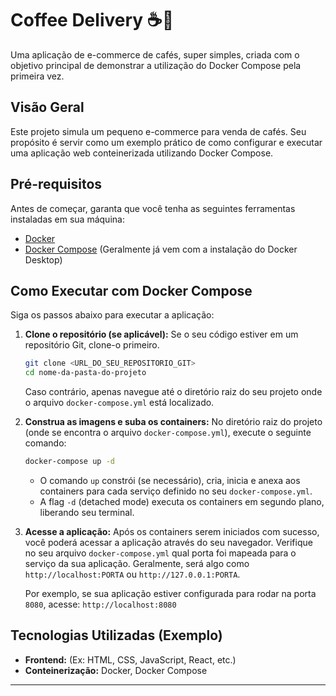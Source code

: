 # Coffee Delivery ☕🚚

Uma aplicação de e-commerce de cafés, super simples, criada com o objetivo principal de demonstrar a utilização do Docker Compose pela primeira vez.

## Visão Geral

Este projeto simula um pequeno e-commerce para venda de cafés. Seu propósito é servir como um exemplo prático de como configurar e executar uma aplicação web conteinerizada utilizando Docker Compose.

## Pré-requisitos

Antes de começar, garanta que você tenha as seguintes ferramentas instaladas em sua máquina:

* [Docker](https://docs.docker.com/get-docker/)
* [Docker Compose](https://docs.docker.com/compose/install/) (Geralmente já vem com a instalação do Docker Desktop)

## Como Executar com Docker Compose

Siga os passos abaixo para executar a aplicação:

1.  **Clone o repositório (se aplicável):**
    Se o seu código estiver em um repositório Git, clone-o primeiro.
    ```bash
    git clone <URL_DO_SEU_REPOSITORIO_GIT>
    cd nome-da-pasta-do-projeto
    ```
    Caso contrário, apenas navegue até o diretório raiz do seu projeto onde o arquivo `docker-compose.yml` está localizado.

2.  **Construa as imagens e suba os containers:**
    No diretório raiz do projeto (onde se encontra o arquivo `docker-compose.yml`), execute o seguinte comando:
    ```bash
    docker-compose up -d
    ```
    * O comando `up` constrói (se necessário), cria, inicia e anexa aos containers para cada serviço definido no seu `docker-compose.yml`.
    * A flag `-d` (detached mode) executa os containers em segundo plano, liberando seu terminal.

3.  **Acesse a aplicação:**
    Após os containers serem iniciados com sucesso, você poderá acessar a aplicação através do seu navegador.
    Verifique no seu arquivo `docker-compose.yml` qual porta foi mapeada para o serviço da sua aplicação. Geralmente, será algo como `http://localhost:PORTA` ou `http://127.0.0.1:PORTA`.

    Por exemplo, se sua aplicação estiver configurada para rodar na porta `8080`, acesse: `http://localhost:8080`





## Tecnologias Utilizadas (Exemplo)

* **Frontend:** (Ex: HTML, CSS, JavaScript, React, etc.)
* **Conteinerização:** Docker, Docker Compose



---

